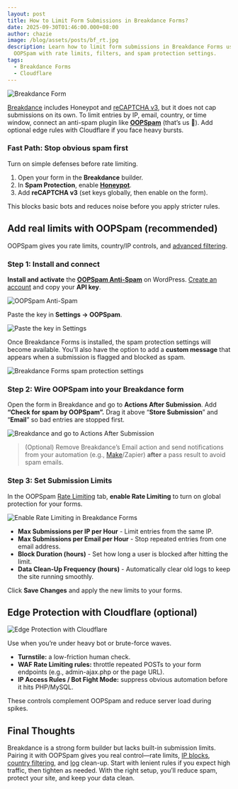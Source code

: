 ```yaml
---
layout: post
title: How to Limit Form Submissions in Breakdance Forms?
date: 2025-09-30T01:46:00.000+08:00
author: chazie
image: /blog/assets/posts/bf_rt.jpg
description: Learn how to limit form submissions in Breakdance Forms using
  OOPSpam with rate limits, filters, and spam protection settings.
tags:
  - Breakdance Forms
  - Cloudflare
---
```

![Breakdance Form](/blog/assets/posts/breakdance-home.png "Breakdance Form")

[Breakdance](https://breakdance.com/) includes Honeypot and [reCAPTCHA v3](https://www.oopspam.com/blog/recaptcha-v2-vs-v3-which-is-right-for-your-website), but it does not cap submissions on its own. To limit entries by IP, email, country, or time window, connect an anti-spam plugin like **[OOPSpam](https://www.oopspam.com/)** (that’s us 👋). Add optional edge rules with Cloudflare if you face heavy bursts.

### **Fast Path: Stop obvious spam first**

Turn on simple defenses before rate limiting.

1. Open your form in the **Breakdance** builder.
2. In **Spam Protection**, enable **[Honeypot](https://breakdance.com/documentation/forms/creating-a-form/anti-spam/anti-spam-with-a-honeypot/)**.
3. Add **reCAPTCHA v3** (set keys globally, then enable on the form).

This blocks basic bots and reduces noise before you apply stricter rules.

## **Add real limits with OOPSpam (recommended)**

OOPSpam gives you rate limits, country/IP controls, and [advanced filtering](https://www.oopspam.com/blog/spam-protection-for-breakdance).

### **Step 1: Install and connect**

**Install and activate** the **[OOPSpam Anti-Spam](https://wordpress.org/plugins/oopspam-anti-spam/)** on WordPress. [Create an account](https://app.oopspam.com/Identity/Account/Login) and copy your **API key**.

![OOPSpam Anti-Spam](/blog/assets/posts/oopspam-dashboard-api.png "OOPSpam Anti-Spam")

Paste the key in **Settings → OOPSpam**.

![Paste the key in Settings](/blog/assets/posts/oopspam-api-key.png "Paste the key in Settings")

Once Breakdance Forms is installed, the spam protection settings will become available. You’ll also have the option to add a **custom message** that appears when a submission is flagged and blocked as spam.

![Breakdance Forms spam protection settings](/blog/assets/posts/settings-‹-oopspam-—-wordpress-04-25-2025_09_43_pm.png "Breakdance Forms spam protection settings")

### **Step 2: Wire OOPSpam into your Breakdance form**

Open the form in Breakdance and go to **Actions After Submission**. Add **“Check for spam by OOPSpam”.** Drag it above “**Store Submission**” and “**Email**” so bad entries are stopped first.

![Breakdance and go to Actions After Submission](/blog/assets/posts/spam-check-action.png "Breakdance and go to Actions After Submission")

> (Optional) Remove Breakdance’s Email action and send notifications from your automation (e.g., [Make](https://www.oopspam.com/blog/stop-spam-on-breakdance-forms-using-make-and-oopspam)/Zapier) **after** a pass result to avoid spam emails.

### **Step 3: Set Submission Limits**

In the OOPSpam [Rate Limiting](https://www.oopspam.com/blog/protecting-forms-with-rate-limiting-in-wordpress-using-oopspam) tab, **enable Rate Limiting** to turn on global protection for your forms.

![Enable Rate Limiting in Breakdance Forms](/blog/assets/posts/rate-limiting-settings.png "Set Submission Limits")

* **Max Submissions per IP per Hour** - Limit entries from the same IP.
* **Max Submissions per Email per Hour** - Stop repeated entries from one email address.
* **Block Duration (hours)** - Set how long a user is blocked after hitting the limit.
* **Data Clean-Up Frequency (hours)** - Automatically clear old logs to keep the site running smoothly.

Click **Save Changes** and apply the new limits to your forms.

## **Edge Protection with Cloudflare (optional)**

![Edge Protection with Cloudflare](/blog/assets/posts/cloudflare-homepage.png "Cloudflare ")

Use when you’re under heavy bot or brute-force waves.

* **Turnstile:** a low-friction human check.
* **WAF Rate Limiting rules:** throttle repeated POSTs to your form endpoints (e.g., admin-ajax.php or the page URL).
* **IP Access Rules / Bot Fight Mode:** suppress obvious automation before it hits PHP/MySQL.

These controls complement OOPSpam and reduce server load during spikes.

## **Final Thoughts**

Breakdance is a strong form builder but lacks built-in submission limits. Pairing it with OOPSpam gives you real control—rate limits, [IP blocks](https://www.oopspam.com/blog/how-to-block-vpn-and-data-center-ip-submissions-in-breakdance-forms), [country filtering](https://www.oopspam.com/blog/how-to-block-countries-in-breakdance-forms), and [log](https://help.oopspam.com/wordpress/form-entries/) clean-up. Start with lenient rules if you expect high traffic, then tighten as needed. With the right setup, you’ll reduce spam, protect your site, and keep your data clean.

